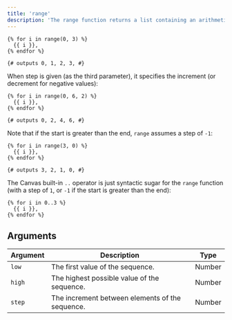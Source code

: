 ```yaml
---
title: 'range'
description: 'The range function returns a list containing an arithmetic progression of integers.'
---
```


```canvas {% process=false %}
{% for i in range(0, 3) %}
  {{ i }},
{% endfor %}

{# outputs 0, 1, 2, 3, #}
```

When step is given (as the third parameter), it specifies the increment (or decrement for negative values):

```canvas {% process=false %}
{% for i in range(0, 6, 2) %}
  {{ i }},
{% endfor %}

{# outputs 0, 2, 4, 6, #}
```

Note that if the start is greater than the end, `range` assumes a step of `-1`:

```canvas {% process=false %}
{% for i in range(3, 0) %}
  {{ i }},
{% endfor %}

{# outputs 3, 2, 1, 0, #}
```

The Canvas built-in `..` operator is just syntactic sugar for the `range` function (with a step of `1`, or `-1` if the start is greater than the end):

```canvas {% process=false %}
{% for i in 0..3 %}
  {{ i }},
{% endfor %}
```

## Arguments

Argument | Description                                     | Type
-------- | ----------------------------------------------- | ------
`low`    | The first value of the sequence.                | Number
`high`   | The highest possible value of the sequence.     | Number
`step`   | The increment between elements of the sequence. | Number
